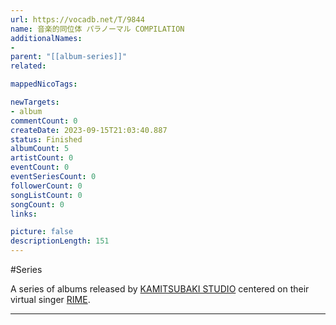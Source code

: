 ```yaml
---
url: https://vocadb.net/T/9844
name: 音楽的同位体 パラノーマル COMPILATION
additionalNames: 
- 
parent: "[[album-series]]"
related:

mappedNicoTags:

newTargets:
- album
commentCount: 0
createDate: 2023-09-15T21:03:40.887
status: Finished
albumCount: 5
artistCount: 0
eventCount: 0
eventSeriesCount: 0
followerCount: 0
songListCount: 0
songCount: 0
links: 

picture: false
descriptionLength: 151
---
```


#Series

A series of albums released by [KAMITSUBAKI STUDIO](https://vocadb.net/Ar/78983) centered on their virtual singer [RIME](https://vocadb.net/Ar/105295).

---

